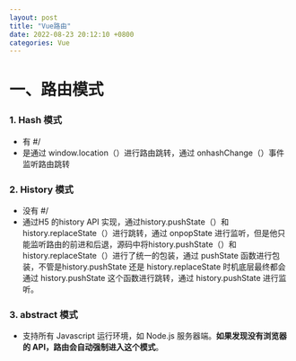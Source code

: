 ```yaml
---
layout: post
title: "Vue路由"
date: 2022-08-23 20:12:10 +0800
categories: Vue
---
```


# 一、路由模式

### 1. Hash 模式

+ 有 #/
+ 是通过 window.location（）进行路由跳转，通过 onhashChange（）事件监听路由跳转

### 2. History 模式

+ 没有 #/ 
+ 通过H5 的history API 实现，通过history.pushState（）和 history.replaceState（）进行跳转，通过 onpopState 进行监听，但是他只能监听路由的前进和后退，源码中将history.pushState（）和 history.replaceState（）进行了统一的包装，通过 pushState 函数进行包装，不管是history.pushState 还是 history.replaceState 时机底层最终都会通过 history.pushState 这个函数进行跳转，通过 history.pushState  进行监听。

### 3. abstract 模式

+ 支持所有 Javascript 运行环境，如 Node.js 服务器端。**如果发现没有浏览器的 API，路由会自动强制进入这个模式**。

  ​


